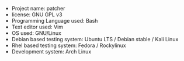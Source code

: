 * Project name: patcher
* license: GNU GPL v3
* Programming Language used: Bash
* Text editor used: Vim
* OS used: GNU/Linux
* Debian based testing system: Ubuntu LTS / Debian stable / Kali Linux
* Rhel based testing system: Fedora / Rockylinux
* Development system: Arch Linux
